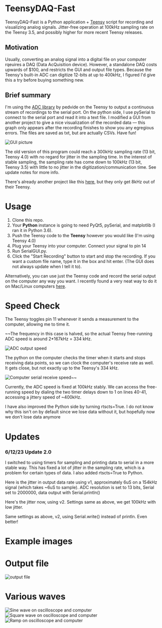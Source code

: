 # TeensyDAQ-Fast
TeensyDAQ-Fast is a Python application + [Teensy](https://www.pjrc.com/store/teensy40.html) script for recording and visualizing analog signals. Jitter-free operation at 100kHz sampling rate on the Teensy 3.5, and possibly higher for more recent Teensy releases. 

## Motivation
Usually, converting an analog signal into a digital file on your computer rqeuires a DAQ (Data AcQuisition device). However, a standalone DAQ costs upwards of $100, and restricts the GUI and output file types. Because the Teensy's built-in ADC can digitize 12-bits at up to 400kHz, I figured I'd give this a try before buying something new. 

## Brief summary
I'm using the [ADC library](https://github.com/pedvide/ADC) by pedvide on the Teensy to output a continuous stream of recordings to the serial port. On the python side, I use pySerial to connect to the serial port and read it into a text file. I modified a GUI from another project to give a nice visualization of the recorded data — this graph only appears after the recording finishes to show you any egregious errors. The files are saved as txt, but are actually CSVs. Have fun!

![GUI picture](https://github.com/kongmunist/TeensyDAQ-Fast/blob/master/ims/GUI.png)

The old version of this program could reach a 300kHz sampling rate (13 bit, Teensy 4.0) with no regard for jitter in the sampling time. In the interest of stable sampling, the sampling rate has come down to 100kHz (13 bit, Teensy 3.5) with little to no jitter in the digitization/communication time. See update notes for more info.

There's already another project like this [here](https://github.com/JorenSix/TeensyDAQ), but they only get 8kHz out of their Teensy. 


 # Usage
1. Clone this repo. 
2. Your <b>Python</b> instance is going to need PyQt5, pySerial, and matplotlib (I ran it in Python 3.6). 
3. Push the Teensy code to the <b>Teensy</b> however you would like (I'm using Teensy 4.0)
4. Plug your Teensy into your computer. Connect your signal to pin 14
5. Run SerialGUI.py. 
6. Click the "Start Recording" button to start and stop the recording. If you want a custom file name, type it in the box and hit enter. (The GUI does not always update when I tell it to).
 
Alternatively, you can use just the Teensy code and record the serial output on the computer any way you want. I recently found a very neat way to do it on Mac/Linux computers [here](https://medium.com/@kongmunist/serial-logging-in-processing-using-shell-commands-183ea8be6791).

 # Speed Check
The Teensy toggles pin 11 whenever it sends a measurement to the computer, allowing me to time it. 

~~The frequency in this case is halved, so the actual Teensy free-running ADC speed is around 2*167kHz = 334 kHz. 

![ADC output speed](https://github.com/kongmunist/TeensyDAQ-Fast/blob/master/ims/ADCoutput.JPG)

The python on the computer checks the timer when it starts and stops receiving data points, so we can clock the computer's receive rate as well. It gets close, but not exactly up to the Teensy's 334 kHz.

![Computer serial receive speed](https://github.com/kongmunist/TeensyDAQ-Fast/blob/master/ims/GUIoutput.png)~~

Currently, the ADC speed is fixed at 100kHz stably. We can access the free-running speed by dialing the two timer delays down to 1 on lines 40-41, accessing a jittery speed of ~400kHz. 

I have also improved the Python side by turning rtscts=True. I do not know why this isn't on by default since we lose data without it, but hopefully now we don't lose data anymore

# Updates
### 6/12/23 Update 2.0
I switched to using timers for sampling and printing data to serial in a more stable way. This has fixed a lot of jitter in the sampling rate, which is a problem for certain types of data. I also added rtscts=True to Python. 

Here is the jitter in output data rate using v1, approximately 6uS on a 154kHz signal (which takes ~6uS to sample). ADC resolution is set to 13 bits, Serial set to 2000000, data output with Serial.println()

Here's the jitter now, using v2. Settings same as above, we get 100kHz with low jitter.

Same settings as above, v2, using Serial.write() instead of println. Even better!


# Example images
# Output file
![output file](https://github.com/kongmunist/TeensyDAQ-Fast/blob/master/ims/recordingExample.png)

# Various waves
![Sine wave on oscilloscope and computer](https://github.com/kongmunist/TeensyDAQ-Fast/blob/master/ims/Sine.JPG)
![Square wave on oscilloscope and computer](https://github.com/kongmunist/TeensyDAQ-Fast/blob/master/ims/Square.JPG)
![Ramp on oscilloscope and computer](https://github.com/kongmunist/TeensyDAQ-Fast/blob/master/ims/Ramp.JPG)
